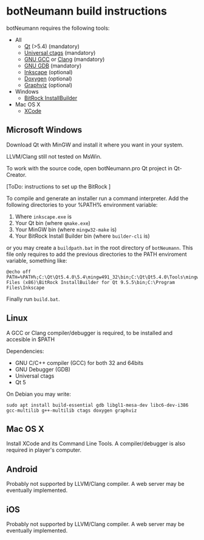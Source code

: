 # botNeumann build instructions

botNeumann requires the following tools:

* All
	* [Qt](http://www.qt.io/) (>5.4) (mandatory)
	* [Universal ctags](https://ctags.io/) (mandatory)
	* [GNU GCC](https://gcc.gnu.org/) or [Clang](http://clang.llvm.org/) (mandatory)
	* [GNU GDB](https://www.gnu.org/software/gdb/) (mandatory)
	* [Inkscape](https://inkscape.org/) (optional)
	* [Doxygen](http://doxygen.org) (optional)
	* [Graphviz](http://www.graphviz.org/) (optional)
* Windows
	* [BitRock InstallBuilder](http://bitrock.com/)
* Mac OS X
	* [XCode](https://developer.apple.com/xcode/)



## Microsoft Windows

Download Qt with MinGW and install it where you want in your system.

LLVM/Clang still not tested on MsWin.

To work with the source code, open botNeumann.pro Qt project in Qt-Creator.

[ToDo: instructions to set up the BitRock ]

To compile and generate an installer run a command interpreter. Add the following directories to your %PATH% environment variable:

1. Where `inkscape.exe` is
2. Your Qt bin (where `qmake.exe`)
3. Your MinGW bin (where `mingw32-make` is)
4. Your BitRock Install Builder bin (where `builder-cli` is)

or you may create a `buildpath.bat` in the root directory of `botNeumann`. This file only requires to add the previous directories to the PATH enviroment variable, something like:

	@echo off
	PATH=%PATH%;C:\Qt\Qt5.4.0\5.4\mingw491_32\bin;C:\Qt\Qt5.4.0\Tools\mingw491_32\bin;C:\Program Files (x86)\BitRock InstallBuilder for Qt 9.5.5\bin;C:\Program Files\Inkscape

Finally run `build.bat`.


## Linux

A GCC or Clang compiler/debugger is required, to be installed and accesible in $PATH

Dependencies:

* GNU C/C++ compiler (GCC) for both 32 and 64bits
* GNU Debugger (GDB)
* Universal ctags
* Qt 5

On Debian you may write:

	sudo apt install build-essential gdb libgl1-mesa-dev libc6-dev-i386 gcc-multilib g++-multilib ctags doxygen graphviz


## Mac OS X

Install XCode and its Command Line Tools. A compiler/debugger is also required in player's computer.


## Android

Probably not supported by LLVM/Clang compiler. A web server may be eventually implemented.

## iOS

Probably not supported by LLVM/Clang compiler. A web server may be eventually implemented.
